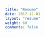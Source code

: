 ```yaml
---
title: "Resume"
date: 2017-12-01
layout: "resume"
weight: 60
comments: false
---
```


<!--menu: 'main'-->